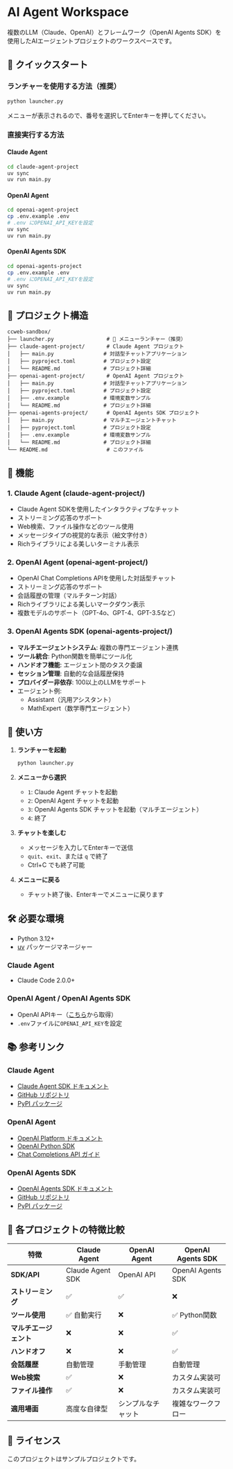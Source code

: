 # AI Agent Workspace

複数のLLM（Claude、OpenAI）とフレームワーク（OpenAI Agents SDK）を使用したAIエージェントプロジェクトのワークスペースです。

## 🚀 クイックスタート

### ランチャーを使用する方法（推奨）

```bash
python launcher.py
```

メニューが表示されるので、番号を選択してEnterキーを押してください。

### 直接実行する方法

#### Claude Agent
```bash
cd claude-agent-project
uv sync
uv run main.py
```

#### OpenAI Agent
```bash
cd openai-agent-project
cp .env.example .env
# .env にOPENAI_API_KEYを設定
uv sync
uv run main.py
```

#### OpenAI Agents SDK
```bash
cd openai-agents-project
cp .env.example .env
# .env にOPENAI_API_KEYを設定
uv sync
uv run main.py
```

## 📁 プロジェクト構造

```
ccweb-sandbox/
├── launcher.py                 # 🎯 メニューランチャー（推奨）
├── claude-agent-project/       # Claude Agent プロジェクト
│   ├── main.py                # 対話型チャットアプリケーション
│   ├── pyproject.toml         # プロジェクト設定
│   └── README.md              # プロジェクト詳細
├── openai-agent-project/       # OpenAI Agent プロジェクト
│   ├── main.py                # 対話型チャットアプリケーション
│   ├── pyproject.toml         # プロジェクト設定
│   ├── .env.example           # 環境変数サンプル
│   └── README.md              # プロジェクト詳細
├── openai-agents-project/      # OpenAI Agents SDK プロジェクト
│   ├── main.py                # マルチエージェントチャット
│   ├── pyproject.toml         # プロジェクト設定
│   ├── .env.example           # 環境変数サンプル
│   └── README.md              # プロジェクト詳細
└── README.md                   # このファイル
```

## 🌟 機能

### 1. Claude Agent (claude-agent-project/)
- Claude Agent SDKを使用したインタラクティブなチャット
- ストリーミング応答のサポート
- Web検索、ファイル操作などのツール使用
- メッセージタイプの視覚的な表示（絵文字付き）
- Richライブラリによる美しいターミナル表示

### 2. OpenAI Agent (openai-agent-project/)
- OpenAI Chat Completions APIを使用した対話型チャット
- ストリーミング応答のサポート
- 会話履歴の管理（マルチターン対話）
- Richライブラリによる美しいマークダウン表示
- 複数モデルのサポート（GPT-4o、GPT-4、GPT-3.5など）

### 3. OpenAI Agents SDK (openai-agents-project/)
- **マルチエージェントシステム**: 複数の専門エージェント連携
- **ツール統合**: Python関数を簡単にツール化
- **ハンドオフ機能**: エージェント間のタスク委譲
- **セッション管理**: 自動的な会話履歴保持
- **プロバイダー非依存**: 100以上のLLMをサポート
- エージェント例:
  - Assistant（汎用アシスタント）
  - MathExpert（数学専門エージェント）

## 📖 使い方

1. **ランチャーを起動**
   ```bash
   python launcher.py
   ```

2. **メニューから選択**
   - `1`: Claude Agent チャットを起動
   - `2`: OpenAI Agent チャットを起動
   - `3`: OpenAI Agents SDK チャットを起動（マルチエージェント）
   - `4`: 終了

3. **チャットを楽しむ**
   - メッセージを入力してEnterキーで送信
   - `quit`、`exit`、または `q` で終了
   - Ctrl+C でも終了可能

4. **メニューに戻る**
   - チャット終了後、Enterキーでメニューに戻ります

## 🛠️ 必要な環境

- Python 3.12+
- [uv](https://docs.astral.sh/uv/) パッケージマネージャー

### Claude Agent
- Claude Code 2.0.0+

### OpenAI Agent / OpenAI Agents SDK
- OpenAI APIキー（[こちら](https://platform.openai.com/api-keys)から取得）
- `.env`ファイルに`OPENAI_API_KEY`を設定

## 📚 参考リンク

### Claude Agent
- [Claude Agent SDK ドキュメント](https://docs.claude.com/en/api/agent-sdk/python)
- [GitHub リポジトリ](https://github.com/anthropics/claude-agent-sdk-python)
- [PyPI パッケージ](https://pypi.org/project/claude-agent-sdk/)

### OpenAI Agent
- [OpenAI Platform ドキュメント](https://platform.openai.com/docs)
- [OpenAI Python SDK](https://github.com/openai/openai-python)
- [Chat Completions API ガイド](https://platform.openai.com/docs/guides/text-generation)

### OpenAI Agents SDK
- [OpenAI Agents SDK ドキュメント](https://openai.github.io/openai-agents-python/)
- [GitHub リポジトリ](https://github.com/openai/openai-agents-python)
- [PyPI パッケージ](https://pypi.org/project/openai-agents/)

## 🎯 各プロジェクトの特徴比較

| 特徴 | Claude Agent | OpenAI Agent | OpenAI Agents SDK |
|------|-------------|--------------|-------------------|
| **SDK/API** | Claude Agent SDK | OpenAI API | OpenAI Agents SDK |
| **ストリーミング** | ✅ | ✅ | ❌ |
| **ツール使用** | ✅ 自動実行 | ❌ | ✅ Python関数 |
| **マルチエージェント** | ❌ | ❌ | ✅ |
| **ハンドオフ** | ❌ | ❌ | ✅ |
| **会話履歴** | 自動管理 | 手動管理 | 自動管理 |
| **Web検索** | ✅ | ❌ | カスタム実装可 |
| **ファイル操作** | ✅ | ❌ | カスタム実装可 |
| **適用場面** | 高度な自律型 | シンプルなチャット | 複雑なワークフロー |

## 📝 ライセンス

このプロジェクトはサンプルプロジェクトです。
